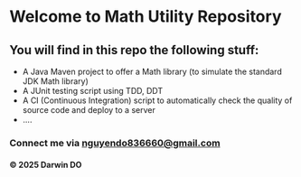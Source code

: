 # Welcome to Math Utility Repository

## You will find in this repo the following stuff:

* A Java Maven project to offer a Math library (to simulate the standard JDK Math library)
* A JUnit  testing script using TDD, DDT
* A CI (Continuous Integration) script to automatically check the quality of source code and deploy to a server
* ....

### Connect me via nguyendo836660@gmail.com

#### &#169; 2025 Darwin DO